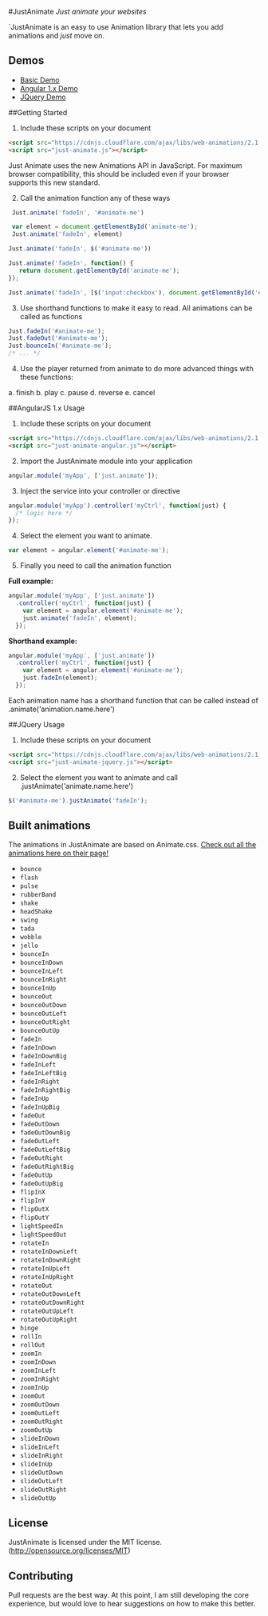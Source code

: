 #JustAnimate
*Just animate your websites*

`JustAnimate is an easy to use Animation library that lets you add animations and *just* move on.

## Demos

  * [Basic Demo](http://codepen.io/notoriousb1t/pen/BjgGmY)
  * [Angular 1.x Demo](http://codepen.io/notoriousb1t/pen/Rrzvjb)
  * [JQuery Demo](http://codepen.io/notoriousb1t/pen/obrmMr)

##Getting Started
1. Include these scripts on your document

  ```html
  <script src="https://cdnjs.cloudflare.com/ajax/libs/web-animations/2.1.4/web-animations.min.js"></script>
  <script src="just-animate.js"></script>
  ```
  Just Animate uses the new Animations API in JavaScript.  For maximum browser compatibility, this should be included even
  if your browser supports this new standard.
  
2. Call the animation function any of these ways
 ```javascript
  Just.animate('fadeIn', '#animate-me')
 ```

 ```javascript
  var element = document.getElementById('animate-me');
  Just.animate('fadeIn', element)
 ```

   ```javascript
  Just.animate('fadeIn', $('#animate-me'))
  ```

   ```javascript
  Just.animate('fadeIn', function() {
      return document.getElementById('animate-me');
  });
  ```

   ```javascript
  Just.animate('fadeIn', [$('input:checkbox'), document.getElementById('#animate-me')]);
  ```

3. Use shorthand functions to make it easy to read.  All animations can be called as functions 

  ```javascript
  Just.fadeIn('#animate-me');
  Just.fadeOut('#animate-me');
  Just.bounceIn('#animate-me');
  /* ... */
  ```

4. Use the player returned from animate to do more advanced things with these functions:

 a. finish
 b. play
 c. pause
 d. reverse
 e. cancel


##AngularJS 1.x Usage
1. Include these scripts on your document

  ```html
  <script src="https://cdnjs.cloudflare.com/ajax/libs/web-animations/2.1.4/web-animations.min.js"></script>
  <script src="just-animate-angular.js"></script>
  ```
  
2. Import the JustAnimate module into your application
  ```javascript
  angular.module('myApp', ['just.animate']);
  ```

3. Inject the service into your controller or directive

  ```javascript
  angular.module('myApp').controller('myCtrl', function(just) {
    /* logic here */
  });
  ```

4. Select the element you want to animate.

  ```javascript
  var element = angular.element('#animate-me');
  ```
  
5. Finally you need to call the animation function

  **Full example:**
  ```javascript
  angular.module('myApp', ['just.animate'])
    .controller('myCtrl', function(just) {
      var element = angular.element('#animate-me');
      just.animate('fadeIn', element);
    });
  ```
  
  **Shorthand example:**
  ```javascript
  angular.module('myApp', ['just.animate'])
    .controller('myCtrl', function(just) {
      var element = angular.element('#animate-me');
      just.fadeIn(element);
    });
  ```
  
  Each animation name has a shorthand function that can be called instead of .animate('animation.name.here')

##JQuery Usage
1. Include these scripts on your document

  ```html
  <script src="https://cdnjs.cloudflare.com/ajax/libs/web-animations/2.1.4/web-animations.min.js"></script>
  <script src="just-animate-jquery.js"></script>
  ```
  
2. Select the element you want to animate and call .justAnimate('animate.name.here')

  ```javascript
  $('#animate-me').justAnimate('fadeIn');
  ```

## Built animations

  The animations in JustAnimate are based on Animate.css.  [Check out all the animations here on their page!](https://daneden.github.io/animate.css/)

  * `bounce`
  * `flash`
  * `pulse`
  * `rubberBand`
  * `shake`
  * `headShake`
  * `swing`
  * `tada`
  * `wobble`
  * `jello`
  * `bounceIn`
  * `bounceInDown`
  * `bounceInLeft`
  * `bounceInRight`
  * `bounceInUp`
  * `bounceOut`
  * `bounceOutDown`
  * `bounceOutLeft`
  * `bounceOutRight`
  * `bounceOutUp`
  * `fadeIn`
  * `fadeInDown`
  * `fadeInDownBig`
  * `fadeInLeft`
  * `fadeInLeftBig`
  * `fadeInRight`
  * `fadeInRightBig`
  * `fadeInUp`
  * `fadeInUpBig`
  * `fadeOut`
  * `fadeOutDown`
  * `fadeOutDownBig`
  * `fadeOutLeft`
  * `fadeOutLeftBig`
  * `fadeOutRight`
  * `fadeOutRightBig`
  * `fadeOutUp`
  * `fadeOutUpBig`
  * `flipInX`
  * `flipInY`
  * `flipOutX`
  * `flipOutY`
  * `lightSpeedIn`
  * `lightSpeedOut`
  * `rotateIn`
  * `rotateInDownLeft`
  * `rotateInDownRight`
  * `rotateInUpLeft`
  * `rotateInUpRight`
  * `rotateOut`
  * `rotateOutDownLeft`
  * `rotateOutDownRight`
  * `rotateOutUpLeft`
  * `rotateOutUpRight`
  * `hinge`
  * `rollIn`
  * `rollOut`
  * `zoomIn`
  * `zoomInDown`
  * `zoomInLeft`
  * `zoomInRight`
  * `zoomInUp`
  * `zoomOut`
  * `zoomOutDown`
  * `zoomOutLeft`
  * `zoomOutRight`
  * `zoomOutUp`
  * `slideInDown`
  * `slideInLeft`
  * `slideInRight`
  * `slideInUp`
  * `slideOutDown`
  * `slideOutLeft`
  * `slideOutRight`
  * `slideOutUp`

## License
JustAnimate is licensed under the MIT license. (http://opensource.org/licenses/MIT)

## Contributing
Pull requests are the best way.  At this point, I am still developing the core experience, but would love to hear suggestions on how to make this better.
